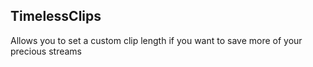 ## TimelessClips

Allows you to set a custom clip length if you want to save more of your precious streams

